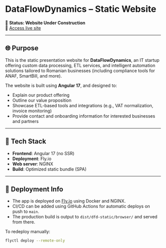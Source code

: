 # DataFlowDynamics – Static Website

🚧 **Status: Website Under Construction**  
🔗 [Access live site](https://dfd-www.fly.dev)

---

## 🌐 Purpose

This is the static presentation website for **DataFlowDynamics**, an IT startup offering custom data processing, ETL services, and intelligent automation solutions tailored to Romanian businesses (including compliance tools for ANAF, SmartBill, and more).

The website is built using **Angular 17**, and designed to:

- Explain our product offering
- Outline our value proposition
- Showcase ETL-based tools and integrations (e.g., VAT normalization, invoice monitoring)
- Provide contact and onboarding information for interested businesses and partners

---

## 🧱 Tech Stack

- **Frontend**: Angular 17 (no SSR)
- **Deployment**: Fly.io
- **Web server**: NGINX
- **Build**: Optimized static bundle (SPA)

---

## 🚀 Deployment Info

- The app is deployed on [Fly.io](https://fly.io) using Docker and NGINX.
- CI/CD can be added using GitHub Actions for automatic deploys on push to `main`.
- The production build is output to `dist/dfd-static/browser/` and served from there.

To redeploy manually:

```bash
flyctl deploy --remote-only
